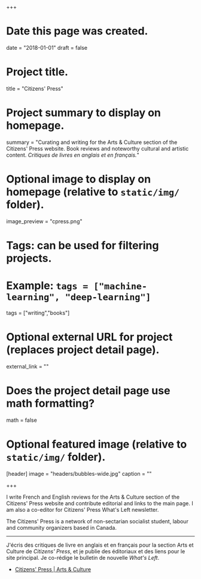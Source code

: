 +++
# Date this page was created.
date = "2018-01-01"
draft = false
# Project title.
title = "Citizens' Press"

# Project summary to display on homepage.
summary = "Curating and writing for the Arts & Culture section of the Citizens' Press website. Book reviews and noteworthy cultural and artistic content. *Critiques de livres en anglais et en français.*"

# Optional image to display on homepage (relative to `static/img/` folder).
image_preview = "cpress.png"

# Tags: can be used for filtering projects.
# Example: `tags = ["machine-learning", "deep-learning"]`
tags = ["writing","books"]

# Optional external URL for project (replaces project detail page).
external_link = ""

# Does the project detail page use math formatting?
math = false

# Optional featured image (relative to `static/img/` folder).
[header]
image = "headers/bubbles-wide.jpg"
caption = ""

+++

I write French and English reviews for the Arts & Culture section of the Citizens' Press website and contribute editorial and links to the main page. I am also a co-editor for Citizens' Press What's Left newsletter.

The Citizens' Press is a network of non-sectarian socialist student, labour and community organizers based in Canada.

---

J'écris des critiques de livre en anglais et en français pour la section Arts et Culture de *Citizens' Press*, et je publie des éditoriaux et des liens pour le site principal. Je co-rédige le bulletin de nouvelle *What's Left*.

- [Citizens' Press | Arts & Culture](https://cpress.org/rdubois)

